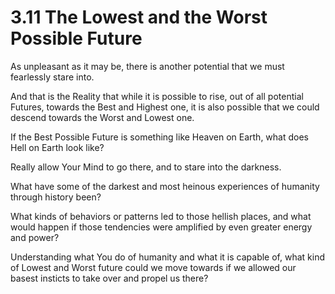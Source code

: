 # 3.11 The Lowest and the Worst Possible Future
As unpleasant as it may be, there is another potential that we must fearlessly stare into. 

And that is the Reality that while it is possible to rise, out of all potential Futures, towards the Best and Highest one, it is also possible that we could descend towards the Worst and Lowest one. 

If the Best Possible Future is something like Heaven on Earth, what does Hell on Earth look like? 

Really allow Your Mind to go there, and to stare into the darkness. 

What have some of the darkest and most heinous experiences of humanity through history been? 

What kinds of behaviors or patterns led to those hellish places, and what would happen if those tendencies were amplified by even greater energy and power? 

Understanding what You do of humanity and what it is capable of, what kind of Lowest and Worst future could we move towards if we allowed our basest insticts to take over and propel us there?  